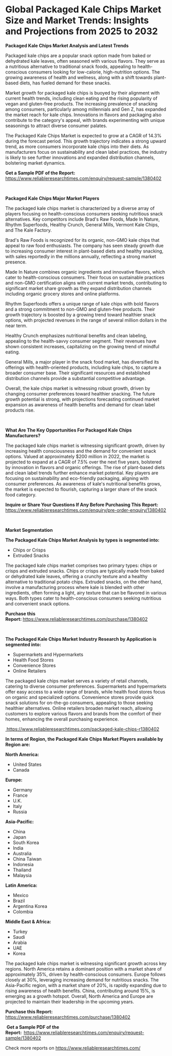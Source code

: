 <p><h1>Global Packaged Kale Chips Market Size and Market Trends: Insights and Projections from 2025 to 2032</h1></p><p><strong>Packaged Kale Chips Market Analysis and Latest Trends</strong></p>
<p><p>Packaged kale chips are a popular snack option made from baked or dehydrated kale leaves, often seasoned with various flavors. They serve as a nutritious alternative to traditional snack foods, appealing to health-conscious consumers looking for low-calorie, high-nutrition options. The growing awareness of health and wellness, along with a shift towards plant-based diets, has fueled demand for these snacks.</p><p>Market growth for packaged kale chips is buoyed by their alignment with current health trends, including clean eating and the rising popularity of vegan and gluten-free products. The increasing prevalence of snacking among consumers, particularly among millennials and Gen Z, has expanded the market reach for kale chips. Innovations in flavors and packaging also contribute to the category's appeal, with brands experimenting with unique seasonings to attract diverse consumer palates.</p><p>The Packaged Kale Chips Market is expected to grow at a CAGR of 14.3% during the forecast period. This growth trajectory indicates a strong upward trend, as more consumers incorporate kale chips into their diets. As manufacturers focus on sustainability and clean label practices, the industry is likely to see further innovations and expanded distribution channels, bolstering market dynamics.</p></p>
<p><strong>Get a Sample PDF of the Report:&nbsp;</strong> <a href="https://www.reliableresearchtimes.com/enquiry/request-sample/1380402?utm_campaign=3287&utm_medium=2&utm_source=Github&utm_content=ia&utm_term=07042025&utm_id=packaged-kale-chips">https://www.reliableresearchtimes.com/enquiry/request-sample/1380402</a></p>
<p>&nbsp;</p>
<p><strong>Packaged Kale Chips Major Market Players</strong></p>
<p><p>The packaged kale chips market is characterized by a diverse array of players focusing on health-conscious consumers seeking nutritious snack alternatives. Key competitors include Brad's Raw Foods, Made In Nature, Rhythm Superfoods, Healthy Crunch, General Mills, Vermont Kale Chips, and The Kale Factory.</p><p>Brad's Raw Foods is recognized for its organic, non-GMO kale chips that appeal to raw food enthusiasts. The company has seen steady growth due to increasing consumer interest in plant-based diets and healthy snacking, with sales reportedly in the millions annually, reflecting a strong market presence.</p><p>Made In Nature combines organic ingredients and innovative flavors, which cater to health-conscious consumers. Their focus on sustainable practices and non-GMO certification aligns with current market trends, contributing to significant market share growth as they expand distribution channels including organic grocery stores and online platforms.</p><p>Rhythm Superfoods offers a unique range of kale chips with bold flavors and a strong commitment to non-GMO and gluten-free products. Their growth trajectory is boosted by a growing trend toward healthier snack options, with projected revenues in the range of several million dollars in the near term.</p><p>Healthy Crunch emphasizes nutritional benefits and clean labeling, appealing to the health-savvy consumer segment. Their revenues have shown consistent increases, capitalizing on the growing trend of mindful eating.</p><p>General Mills, a major player in the snack food market, has diversified its offerings with health-oriented products, including kale chips, to capture a broader consumer base. Their significant resources and established distribution channels provide a substantial competitive advantage.</p><p>Overall, the kale chips market is witnessing robust growth, driven by changing consumer preferences toward healthier snacking. The future growth potential is strong, with projections forecasting continued market expansion as awareness of health benefits and demand for clean label products rise.</p></p>
<p>&nbsp;</p>
<p><strong>What Are The Key Opportunities For Packaged Kale Chips Manufacturers?</strong></p>
<p><p>The packaged kale chips market is witnessing significant growth, driven by increasing health consciousness and the demand for convenient snack options. Valued at approximately $200 million in 2022, the market is projected to expand at a CAGR of 7.5% over the next five years, bolstered by innovation in flavors and organic offerings. The rise of plant-based diets and clean label trends further enhance market potential. Key players are focusing on sustainability and eco-friendly packaging, aligning with consumer preferences. As awareness of kale's nutritional benefits grows, the market is expected to flourish, capturing a larger share of the snack food category.</p></p>
<p><strong>Inquire or Share Your Questions If Any Before Purchasing This Report:</strong> <a href="https://www.reliableresearchtimes.com/enquiry/pre-order-enquiry/1380402?utm_campaign=3287&utm_medium=2&utm_source=Github&utm_content=ia&utm_term=07042025&utm_id=packaged-kale-chips">https://www.reliableresearchtimes.com/enquiry/pre-order-enquiry/1380402</a></p>
<p>&nbsp;</p>
<p><strong>Market Segmentation</strong></p>
<p><strong>The Packaged Kale Chips Market Analysis by types is segmented into:</strong></p>
<p><ul><li>Chips or Crisps</li><li>Extruded Snacks</li></ul></p>
<p><p>The packaged kale chips market comprises two primary types: chips or crisps and extruded snacks. Chips or crisps are typically made from baked or dehydrated kale leaves, offering a crunchy texture and a healthy alternative to traditional potato chips. Extruded snacks, on the other hand, involve a manufacturing process where kale is blended with other ingredients, often forming a light, airy texture that can be flavored in various ways. Both types cater to health-conscious consumers seeking nutritious and convenient snack options.</p></p>
<p><strong>Purchase this Report:&nbsp;</strong><a href="https://www.reliableresearchtimes.com/purchase/1380402?utm_campaign=3287&utm_medium=2&utm_source=Github&utm_content=ia&utm_term=07042025&utm_id=packaged-kale-chips">https://www.reliableresearchtimes.com/purchase/1380402</a></p>
<p>&nbsp;</p>
<p><strong>The Packaged Kale Chips Market Industry Research by Application is segmented into:</strong></p>
<p><ul><li>Supermarkets and Hypermarkets</li><li>Health Food Stores</li><li>Convenience Stores</li><li>Online Retailers</li></ul></p>
<p><p>The packaged kale chips market serves a variety of retail channels, catering to diverse consumer preferences. Supermarkets and hypermarkets offer easy access to a wide range of brands, while health food stores focus on organic and specialized options. Convenience stores provide quick snack solutions for on-the-go consumers, appealing to those seeking healthier alternatives. Online retailers broaden market reach, allowing customers to explore various flavors and brands from the comfort of their homes, enhancing the overall purchasing experience.</p></p>
<p><a href="https://www.reliableresearchtimes.com/packaged-kale-chips-r1380402?utm_campaign=3287&utm_medium=2&utm_source=Github&utm_content=ia&utm_term=07042025&utm_id=packaged-kale-chips">&nbsp;https://www.reliableresearchtimes.com/packaged-kale-chips-r1380402</a></p>
<p><strong>In terms of Region, the Packaged Kale Chips Market Players available by Region are:</strong></p>
<p>
    <p> <strong> North America: </strong>
        <ul>
            <li>United States</li>
            <li>Canada</li>
        </ul>
        </p> 
    <p> <strong> Europe: </strong>
        <ul>
            <li>Germany</li>
            <li>France</li>
            <li>U.K.</li>
            <li>Italy</li>
            <li>Russia</li>
        </ul>
        </p> 
    <p> <strong> Asia-Pacific: </strong>
        <ul>
            <li>China</li>
            <li>Japan</li>
            <li>South Korea</li>
            <li>India</li>
            <li>Australia</li>
            <li>China Taiwan</li>
            <li>Indonesia</li>
            <li>Thailand</li>
            <li>Malaysia</li>
        </ul>
        </p> 
    <p> <strong> Latin America: </strong>
        <ul>
            <li>Mexico</li>
            <li>Brazil</li>
            <li>Argentina Korea</li>
            <li>Colombia</li>
        </ul>
        </p> 
    <p> <strong> Middle East & Africa: </strong>
        <ul>
            <li>Turkey</li>
            <li>Saudi</li>
            <li>Arabia</li>
            <li>UAE</li>
            <li>Korea</li>
        </ul>
    </p>
    </p>
<p><p>The packaged kale chips market is witnessing significant growth across key regions. North America retains a dominant position with a market share of approximately 35%, driven by health-conscious consumers. Europe follows closely at 30%, leveraging increasing demand for nutritious snacks. The Asia-Pacific region, with a market share of 20%, is rapidly expanding due to rising awareness of health benefits. China, contributing around 15%, is emerging as a growth hotspot. Overall, North America and Europe are projected to maintain their leadership in the upcoming years.</p></p>
<p><strong>Purchase this Report: </strong><a href="https://www.reliableresearchtimes.com/purchase/1380402?utm_campaign=3287&utm_medium=2&utm_source=Github&utm_content=ia&utm_term=07042025&utm_id=packaged-kale-chips">https://www.reliableresearchtimes.com/purchase/1380402</a></p>
<p>&nbsp;<strong>Get a Sample PDF of the Report:&nbsp;&nbsp;</strong><a href="https://www.reliableresearchtimes.com/enquiry/request-sample/1380402?utm_campaign=3287&utm_medium=2&utm_source=Github&utm_content=ia&utm_term=07042025&utm_id=packaged-kale-chips">https://www.reliableresearchtimes.com/enquiry/request-sample/1380402</a></p>
<p><strong></strong></p>
<p>Check more reports on <a href="https://www.reliableresearchtimes.com/?utm_campaign=3287&utm_medium=2&utm_source=Github&utm_content=ia&utm_term=07042025&utm_id=packaged-kale-chips">https://www.reliableresearchtimes.com/</a></p>